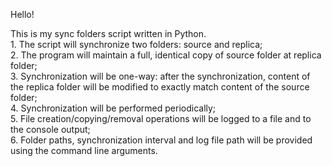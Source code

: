 Hello!

This is my sync folders script written in Python.\
    1. The script will synchronize two folders: source and replica;\
    2. The program will maintain a full, identical copy of 
source folder at replica folder;\
    3. Synchronization will be one-way: after the synchronization, content of the replica folder will be modified to exactly
match content of the source folder;\
    4. Synchronization will be performed periodically;\
    5. File creation/copying/removal operations will be logged to a file and to the console output;\
    6. Folder paths, synchronization interval and log file path will be provided using the command line arguments.
